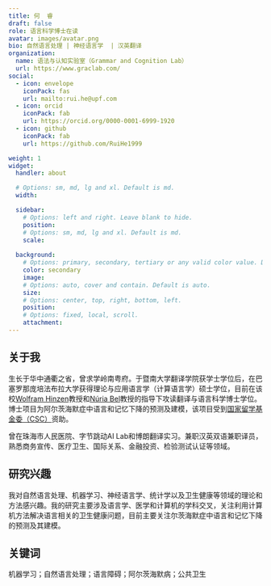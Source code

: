 ```yaml
---
title: 何  睿
draft: false
role: 语言科学博士在读
avatar: images/avatar.png
bio: 自然语言处理 | 神经语言学  | 汉英翻译
organization:
  name: 语法与认知实验室（Grammar and Cognition Lab）
  url: https://www.graclab.com/
social:
  - icon: envelope
    iconPack: fas
    url: mailto:rui.he@upf.com
  - icon: orcid
    iconPack: fab
    url: https://orcid.org/0000-0001-6999-1920
  - icon: github
    iconPack: fab
    url: https://github.com/RuiHe1999

weight: 1
widget:
  handler: about

  # Options: sm, md, lg and xl. Default is md.
  width:

  sidebar:
    # Options: left and right. Leave blank to hide.
    position:
    # Options: sm, md, lg and xl. Default is md.
    scale:
  
  background:
    # Options: primary, secondary, tertiary or any valid color value. Default is primary.
    color: secondary
    image:
    # Options: auto, cover and contain. Default is auto.
    size:
    # Options: center, top, right, bottom, left.
    position:
    # Options: fixed, local, scroll.
    attachment: 
---
```


## 关于我

生长于华中通衢之省，曾求学岭南粤府。于暨南大学翻译学院获学士学位后，在巴塞罗那庞培法布拉大学获得理论与应用语言学（计算语言学）硕士学位，目前在该校[Wolfram Hinzen](https://sites.google.com/site/wolframhinzen/)教授和[Núria Bel](https://www.upf.edu/web/nuria-bel)教授的指导下攻读翻译与语言科学博士学位。博士项目为阿尔茨海默症中语言和记忆下降的预测及建模，该项目受到[国家留学基金委（CSC）](https://www.cscse.edu.cn/)资助。

曾在珠海市人民医院、字节跳动AI Lab和博朗翻译实习。兼职汉英双语兼职译员， 熟悉商务宣传、医疗卫生、国际关系、金融投资、检验测试认证等领域。

## 研究兴趣

我对自然语言处理、机器学习、神经语言学、统计学以及卫生健康等领域的理论和方法感兴趣。我的研究主要涉及语言学、医学和计算机的学科交叉，关注利用计算机方法解决语言相关的卫生健康问题，目前主要关注尔茨海默症中语言和记忆下降的预测及其建模。

## 关键词
机器学习；自然语言处理；语言障碍；阿尔茨海默病；公共卫生
